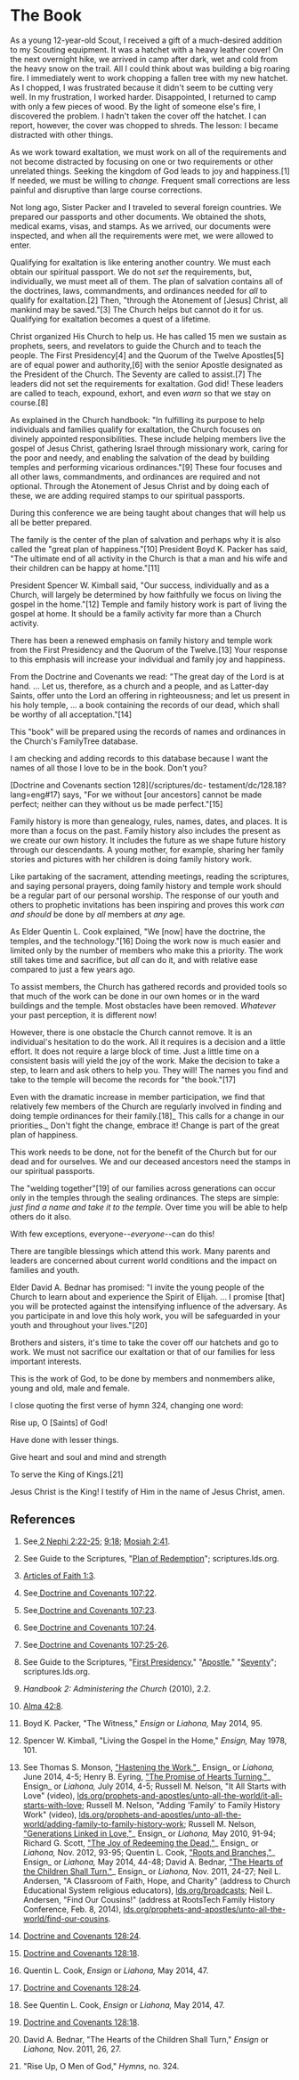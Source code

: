 # The Book

As a young 12-year-old Scout, I received a gift of a much-desired addition to
my Scouting equipment. It was a hatchet with a heavy leather cover! On the
next overnight hike, we arrived in camp after dark, wet and cold from the
heavy snow on the trail. All I could think about was building a big roaring
fire. I immediately went to work chopping a fallen tree with my new hatchet.
As I chopped, I was frustrated because it didn't seem to be cutting very well.
In my frustration, I worked harder. Disappointed, I returned to camp with only
a few pieces of wood. By the light of someone else's fire, I discovered the
problem. I hadn't taken the cover off the hatchet. I can report, however, the
cover was chopped to shreds. The lesson: I became distracted with other
things.

As we work toward exaltation, we must work on all of the requirements and not
become distracted by focusing on one or two requirements or other unrelated
things. Seeking the kingdom of God leads to joy and happiness.[1] If needed,
we must be willing to _change._ Frequent small corrections are less painful
and disruptive than large course corrections.

Not long ago, Sister Packer and I traveled to several foreign countries. We
prepared our passports and other documents. We obtained the shots, medical
exams, visas, and stamps. As we arrived, our documents were inspected, and
when all the requirements were met, we were allowed to enter.

Qualifying for exaltation is like entering another country. We must each
obtain our spiritual passport. We do not _set_ the requirements, but,
individually, we must meet all of them. The plan of salvation contains all of
the doctrines, laws, commandments, and ordinances needed for _all_ to qualify
for exaltation.[2] Then, "through the Atonement of [Jesus] Christ, all mankind
may be saved."[3] The Church helps but cannot do it for us. Qualifying for
exaltation becomes a quest of a lifetime.

Christ organized His Church to help us. He has called 15 men we sustain as
prophets, seers, and revelators to guide the Church and to teach the people.
The First Presidency[4] and the Quorum of the Twelve Apostles[5] are of equal
power and authority,[6] with the senior Apostle designated as the President of
the Church. The Seventy are called to assist.[7] The leaders did not set the
requirements for exaltation. God did! These leaders are called to teach,
expound, exhort, and even _warn_ so that we stay on course.[8]

As explained in the Church handbook: "In fulfilling its purpose to help
individuals and families qualify for exaltation, the Church focuses on
divinely appointed responsibilities. These include helping members live the
gospel of Jesus Christ, gathering Israel through missionary work, caring for
the poor and needy, and enabling the salvation of the dead by building temples
and performing vicarious ordinances."[9] These four focuses and all other
laws, commandments, and ordinances are required and not optional. Through the
Atonement of Jesus Christ and by doing each of these, we are adding required
stamps to our spiritual passports.

During this conference we are being taught about changes that will help us all
be better prepared.

The family is the center of the plan of salvation and perhaps why it is also
called the "great plan of happiness."[10] President Boyd K. Packer has said,
"The ultimate end of all activity in the Church is that a man and his wife and
their children can be happy at home."[11]

President Spencer W. Kimball said, "Our success, individually and as a Church,
will largely be determined by how faithfully we focus on living the gospel in
the home."[12] Temple and family history work is part of living the gospel at
home. It should be a family activity far more than a Church activity.

There has been a renewed emphasis on family history and temple work from the
First Presidency and the Quorum of the Twelve.[13] Your response to this
emphasis will increase your individual and family joy and happiness.

From the Doctrine and Covenants we read: "The great day of the Lord is at
hand. ... Let us, therefore, as a church and a people, and as Latter-day Saints,
offer unto the Lord an offering in righteousness; and let us present in his
holy temple, ... a book containing the records of our dead, which shall be
worthy of all acceptation."[14]

This "book" will be prepared using the records of names and ordinances in the
Church's FamilyTree database.

I am checking and adding records to this database because I want the names of
all those I love to be in the book. Don't you?

[Doctrine and Covenants section 128](/scriptures/dc-
testament/dc/128.18?lang=eng#17) says, "For we without [our ancestors] cannot
be made perfect; neither can they without us be made perfect."[15]

Family history is more than genealogy, rules, names, dates, and places. It is
more than a focus on the past. Family history also includes the present as we
create our own history. It includes the future as we shape future history
through our descendants. A young mother, for example, sharing her family
stories and pictures with her children is doing family history work.

Like partaking of the sacrament, attending meetings, reading the scriptures,
and saying personal prayers, doing family history and temple work should be a
regular part of our personal worship. The response of our youth and others to
prophetic invitations has been inspiring and proves this work _can and should_
be done by _all_ members at _any_ age.

As Elder Quentin L. Cook explained, "We [now] have the doctrine, the temples,
and the technology."[16] Doing the work now is much easier and limited only by
the number of members who make this a priority. The work still takes time and
sacrifice, but _all_ can do it, and with relative ease compared to just a few
years ago.

To assist members, the Church has gathered records and provided tools so that
much of the work can be done in our own homes or in the ward buildings and the
temple. Most obstacles have been removed. _Whatever_ your past perception, it
is different now!

However, there is one obstacle the Church cannot remove. It is an individual's
hesitation to do the work. All it requires is a decision and a little effort.
It does not require a large block of time. Just a little time on a consistent
basis will yield the joy of the work. Make the decision to take a step, to
learn and ask others to help you. They will! The names you find and take to
the temple will become the records for "the book."[17]

Even with the dramatic increase in member participation, we find that
relatively few members of the Church are regularly involved in finding and
doing temple ordinances for their family.[18]_ This calls for a change in our
priorities._ Don't fight the change, embrace it! Change is part of the great
plan of happiness.

This work needs to be done, not for the benefit of the Church but for our dead
and for ourselves. We and our deceased ancestors need the stamps in our
spiritual passports.

The "welding together"[19] of our families across generations can occur only
in the temples through the sealing ordinances. The steps are simple: _just
find a name and take it to the temple._ Over time you will be able to help
others do it also.

With few exceptions, everyone--_everyone_--can do this!

There are tangible blessings which attend this work. Many parents and leaders
are concerned about current world conditions and the impact on families and
youth.

Elder David A. Bednar has promised: "I invite the young people of the Church
to learn about and experience the Spirit of Elijah. ... I promise [that] you
will be protected against the intensifying influence of the adversary. As you
participate in and love this holy work, you will be safeguarded in your youth
and throughout your lives."[20]

Brothers and sisters, it's time to take the cover off our hatchets and go to
work. We must not sacrifice our exaltation or that of our families for less
important interests.

This is the work of God, to be done by members and nonmembers alike, young and
old, male and female.

I close quoting the first verse of hymn 324, changing one word:

Rise up, O [Saints] of God!

Have done with lesser things.

Give heart and soul and mind and strength

To serve the King of Kings.[21]

Jesus Christ is the King! I testify of Him in the name of Jesus Christ, amen.

## References

  1. See[ 2 Nephi 2:22-25](https://www.lds.org/scriptures/bofm/2-ne/2.22-25?lang=eng#21); [9:18](https://www.lds.org/scriptures/bofm/2-ne/9.18?lang=eng#17); [Mosiah 2:41](https://www.lds.org/scriptures/bofm/mosiah/2.41?lang=eng#40).

  2. See Guide to the Scriptures, "[Plan of Redemption](https://www.lds.org/scriptures/gs/plan-of-redemption?lang=eng)"; scriptures.lds.org.

  3. [Articles of Faith 1:3](https://www.lds.org/scriptures/pgp/a-of-f/1.3?lang=eng#2).

  4. See[ Doctrine and Covenants 107:22](https://www.lds.org/scriptures/dc-testament/dc/107.22?lang=eng#21).

  5. See[ Doctrine and Covenants 107:23](https://www.lds.org/scriptures/dc-testament/dc/107.23?lang=eng#22).

  6. See[ Doctrine and Covenants 107:24](https://www.lds.org/scriptures/dc-testament/dc/107.24?lang=eng#23).

  7. See[ Doctrine and Covenants 107:25-26](https://www.lds.org/scriptures/dc-testament/dc/107.25-26?lang=eng#24).

  8. See Guide to the Scriptures, "[First Presidency](https://www.lds.org/scriptures/gs/first-presidency?lang=eng)," "[Apostle](https://www.lds.org/scriptures/gs/apostle?lang=eng)," "[Seventy](https://www.lds.org/scriptures/gs/seventy?lang=eng)"; scriptures.lds.org.

  9. _Handbook 2: Administering the Church_ (2010), 2.2.

  10. [Alma 42:8](https://www.lds.org/scriptures/bofm/alma/42.8?lang=eng#7).

  11. Boyd K. Packer, "The Witness," _Ensign_ or _Liahona,_ May 2014, 95.

  12. Spencer W. Kimball, "Living the Gospel in the Home," _Ensign,_ May 1978, 101.

  13. See Thomas S. Monson, ["Hastening the Work,"](https://www.lds.org/null?lang=eng)_ Ensign_ or _Liahona,_ June 2014, 4-5; Henry B. Eyring, ["The Promise of Hearts Turning,"](https://www.lds.org/null?lang=eng)_ Ensign_ or _Liahona,_ July 2014, 4-5; Russell M. Nelson, "It All Starts with Love" (video), [lds.org/prophets-and-apostles/unto-all-the-world/it-all-starts-with-love](http://www.lds.org/prophets-and-apostles/unto-all-the-world/it-all-starts-with-love?lang=eng); Russell M. Nelson, "Adding 'Family' to Family History Work" (video), [lds.org/prophets-and-apostles/unto-all-the-world/adding-family-to-family-history-work](http://www.lds.org/prophets-and-apostles/unto-all-the-world/adding-family-to-family-history-work?lang=eng); Russell M. Nelson, ["Generations Linked in Love,"](https://www.lds.org/null?lang=eng)_ Ensign_ or _Liahona,_ May 2010, 91-94; Richard G. Scott, ["The Joy of Redeeming the Dead,"](https://www.lds.org/null?lang=eng)_ Ensign_ or _Liahona,_ Nov. 2012, 93-95; Quentin L. Cook, ["Roots and Branches,"](https://www.lds.org/null?lang=eng)_ Ensign_ or _Liahona,_ May 2014, 44-48; David A. Bednar, ["The Hearts of the Children Shall Turn,"](https://www.lds.org/null?lang=eng)_ Ensign_ or _Liahona,_ Nov. 2011, 24-27; Neil L. Andersen, "A Classroom of Faith, Hope, and Charity" (address to Church Educational System religious educators), [lds.org/broadcasts](http://www.lds.org/prophets-and-apostles/unto-all-the-world/a-classroom-of-faith-hope-and-charity?lang=eng); Neil L. Andersen, "Find Our Cousins!" (address at RootsTech Family History Conference, Feb. 8, 2014), [lds.org/prophets-and-apostles/unto-all-the-world/find-our-cousins](http://www.lds.org/prophets-and-apostles/unto-all-the-world/find-our-cousins?lang=eng).

  14. [Doctrine and Covenants 128:24](https://www.lds.org/scriptures/dc-testament/dc/128.24?lang=eng#23).

  15. [Doctrine and Covenants 128:18](https://www.lds.org/scriptures/dc-testament/dc/128.18?lang=eng#17).

  16. Quentin L. Cook, _Ensign_ or _Liahona,_ May 2014, 47.

  17. [Doctrine and Covenants 128:24](https://www.lds.org/scriptures/dc-testament/dc/128.24?lang=eng#23).

  18. See Quentin L. Cook, _Ensign_ or _Liahona,_ May 2014, 47.

  19. [Doctrine and Covenants 128:18](https://www.lds.org/scriptures/dc-testament/dc/128.18?lang=eng#17).

  20. David A. Bednar, "The Hearts of the Children Shall Turn," _Ensign_ or _Liahona,_ Nov. 2011, 26, 27.

  21. "Rise Up, O Men of God," _Hymns,_ no. 324.

